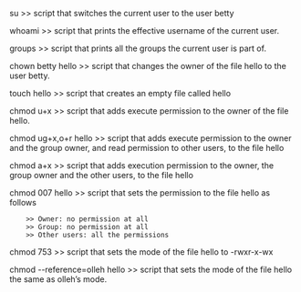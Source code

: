 su >> script that switches the current user to the user betty

whoami >> script that prints the effective username of the current user.

groups >>  script that prints all the groups the current user is part of.

chown betty hello >> script that changes the owner of the file hello to the user betty.

touch hello >> script that creates an empty file called hello

chmod u+x >> script that adds execute permission to the owner of the file hello.

chmod ug+x,o+r hello >>  script that adds execute permission to the owner and the group owner, and read permission to other users, to the file hello

chmod a+x >>  script that adds execution permission to the owner, the group owner and the other users, to the file hello

chmod 007 hello >> script that sets the permission to the file hello as follows

		>> Owner: no permission at all
		>> Group: no permission at all
		>> Other users: all the permissions

chmod 753 >>  script that sets the mode of the file hello to -rwxr-x-wx

chmod --reference=olleh hello >>  script that sets the mode of the file hello the same as olleh’s mode.


